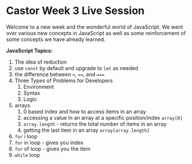 # Castor Week 3 Live Session

Welcome to a new week and the wonderful world of JavaScript. We went over various new concepts in JavaScript as well as some reinforcement of some concepts we have already learned.

**JavaScript Topics:**

1. The idea of reduction
1. use `const` by default and upgrade to `let` as needed
1. the difference between `=`, `==`, and `===`
1. Three Types of Problems for Developers
    1. Environment
    1. Syntax
    1. Logic
1. arrays
    1. 0 based index and how to access items in an array
    1. accessing a value in an array at a specific position/index `array[0]`
    1. `array.length` - returns the total number of items in an array
    1. getting the last item in an array `array[array.length]`
1. `for` i loop
1. `for` in loop - gives you index
1. `for` of loop - gives you the item
1. `while` loop
